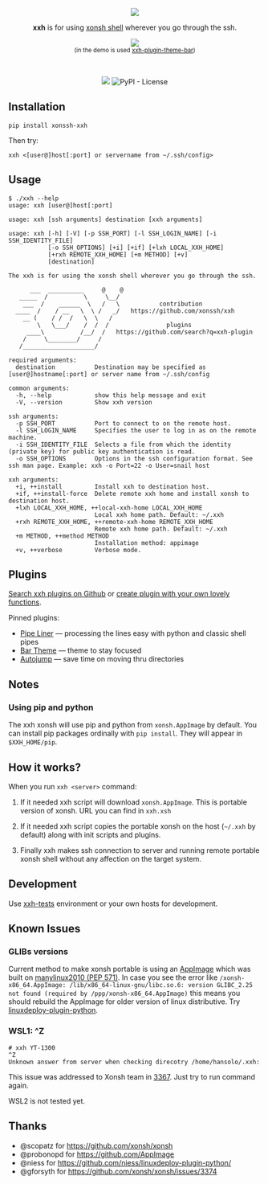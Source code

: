 <p align="center">
  <img src="https://avatars2.githubusercontent.com/u/57318034?s=60&v=4&"><br>
  <p align="center">
    <b>xxh</b> is for using <a href="https://xon.sh/">xonsh shell</a> wherever you go through the ssh.
  </p>
</p>
<p align="center">  
  <a href="https://asciinema.org/a/osSEzqnmH9pMYEZibNe2K7ZL7" target="_blank"><img src="https://asciinema.org/a/osSEzqnmH9pMYEZibNe2K7ZL7.svg"></a><br>
<sup>(in the demo is used <a href="https://github.com/xonssh/xxh-plugin-theme-bar">xxh-plugin-theme-bar</a>)</sup>
</p>
<br>
<p align="center">  
  <a href="https://pypi.org/project/xonssh-xxh/" target="_blank" alt="PyPI Latest Release"><img src="https://img.shields.io/pypi/v/xonssh-xxh.svg"></a>
 <img alt="PyPI - License" src="https://img.shields.io/pypi/l/xonssh-xxh">
  
</p>

## Installation
```
pip install xonssh-xxh
```
Then try:
```
xxh <[user@]host[:port] or servername from ~/.ssh/config>
```

## Usage
```
$ ./xxh --help                                                                                                                                                                                                                         
usage: xxh [user@]host[:port]

usage: xxh [ssh arguments] destination [xxh arguments]

usage: xxh [-h] [-V] [-p SSH_PORT] [-l SSH_LOGIN_NAME] [-i SSH_IDENTITY_FILE]
           [-o SSH_OPTIONS] [+i] [+if] [+lxh LOCAL_XXH_HOME]
           [+rxh REMOTE_XXH_HOME] [+m METHOD] [+v]
           [destination]

The xxh is for using the xonsh shell wherever you go through the ssh. 

      ___  __________     @    @    
   _____  /          \     \__/     
    ___  /    ______  \   /   \           contribution
  ____  /    / __   \  \ /   _/   https://github.com/xonssh/xxh   
    __ (    / /  /   \  \   /          
        \   \___/    /  /  /                plugins            
     ____\          /__/  /   https://github.com/search?q=xxh-plugin
    /     \________/     /                           
   /____________________/       

required arguments:
  destination           Destination may be specified as [user@]hostname[:port] or server name from ~/.ssh/config

common arguments:
  -h, --help            show this help message and exit
  -V, --version         Show xxh version

ssh arguments:
  -p SSH_PORT           Port to connect to on the remote host.
  -l SSH_LOGIN_NAME     Specifies the user to log in as on the remote machine.
  -i SSH_IDENTITY_FILE  Selects a file from which the identity (private key) for public key authentication is read.
  -o SSH_OPTIONS        Options in the ssh configuration format. See ssh man page. Example: xxh -o Port=22 -o User=snail host

xxh arguments:
  +i, ++install         Install xxh to destination host.
  +if, ++install-force  Delete remote xxh home and install xonsh to destination host.
  +lxh LOCAL_XXH_HOME, ++local-xxh-home LOCAL_XXH_HOME
                        Local xxh home path. Default: ~/.xxh
  +rxh REMOTE_XXH_HOME, ++remote-xxh-home REMOTE_XXH_HOME
                        Remote xxh home path. Default: ~/.xxh
  +m METHOD, ++method METHOD
                        Installation method: appimage
  +v, ++verbose         Verbose mode.
```

## Plugins

[Search xxh plugins on Github](https://github.com/search?q=xxh-plugin&type=Repositories) or [create plugin with your own lovely functions](README.plugins.md).

Pinned plugins:

* [Pipe Liner](https://github.com/xonssh/xxh-plugin-pipe-liner) — processing the lines easy with python and classic shell pipes
* [Bar Theme](https://github.com/xonssh/xxh-plugin-theme-bar) — theme to stay focused
* [Autojump](https://github.com/xonssh/xxh-plugin-autojump) — save time on moving thru directories

## Notes

### Using pip and python

The xxh xonsh will use pip and python from `xonsh.AppImage` by default. You can install pip packages ordinally with `pip install`. They will appear in `$XXH_HOME/pip`.

## How it works?

When you run `xxh <server>` command:

1. If it needed xxh script will download `xonsh.AppImage`. This is portable version of xonsh. URL you can find in `xxh.xsh`

2. If it needed xxh script copies the portable xonsh on the host (`~/.xxh` by default) along with init scripts and plugins.

3. Finally xxh makes ssh connection to server and running remote portable xonsh shell without any affection on the target system.

## Development
Use [xxh-tests](https://github.com/xonssh/xxh-tests) environment or your own hosts for development.

## Known Issues

### GLIBs versions

Current method to make xonsh portable is using an [AppImage](https://appimage.org/) which was built on [manylinux2010 (PEP 571)](https://github.com/niess/linuxdeploy-plugin-python/issues/12). In case you see the error like ``/xonsh-x86_64.AppImage: /lib/x86_64-linux-gnu/libc.so.6: version GLIBC_2.25 not found (required by /ppp/xonsh-x86_64.AppImage)`` this means you should rebuild the AppImage for older version of linux distributive. Try [linuxdeploy-plugin-python](https://github.com/niess/linuxdeploy-plugin-python/).

### WSL1: ^Z

```
# xxh YT-1300
^Z
Unknown answer from server when checking direcotry /home/hansolo/.xxh:
```
This issue was addressed to Xonsh team in [3367](https://github.com/xonsh/xonsh/issues/3367). Just try to run command again.

WSL2 is not tested yet.

## Thanks
* @scopatz for https://github.com/xonsh/xonsh
* @probonopd for https://github.com/AppImage
* @niess for https://github.com/niess/linuxdeploy-plugin-python/
* @gforsyth for https://github.com/xonsh/xonsh/issues/3374
